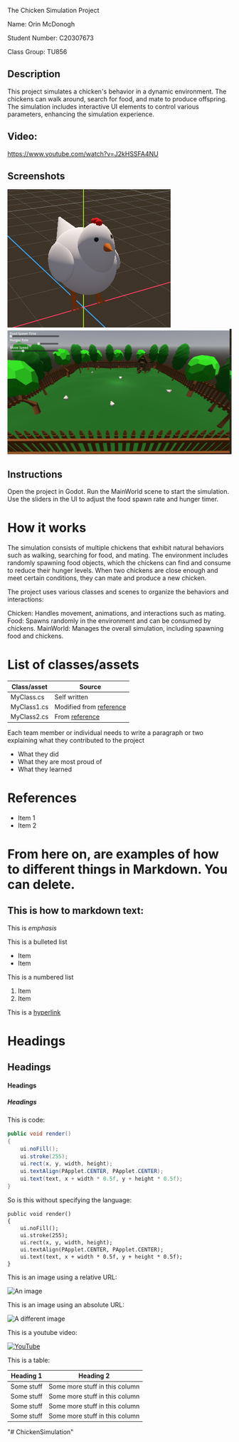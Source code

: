 The Chicken Simulation Project

Name: Orin McDonogh

Student Number: C20307673

Class Group: TU856

## Description
This project simulates a chicken's behavior in a dynamic environment. The chickens can walk around, search for food, and mate to produce offspring. The simulation includes interactive UI elements to control various parameters, enhancing the simulation experience.

## Video:

https://www.youtube.com/watch?v=J2kHSSFA4NU

## Screenshots
![alt text](image-1.png)
![alt text](image-2.png)

## Instructions
Open the project in Godot.
Run the MainWorld scene to start the simulation.
Use the sliders in the UI to adjust the food spawn rate and hunger timer.

# How it works
The simulation consists of multiple chickens that exhibit natural behaviors such as walking, searching for food, and mating. The environment includes randomly spawning food objects, which the chickens can find and consume to reduce their hunger levels. When two chickens are close enough and meet certain conditions, they can mate and produce a new chicken.

The project uses various classes and scenes to organize the behaviors and interactions:

Chicken: Handles movement, animations, and interactions such as mating.
Food: Spawns randomly in the environment and can be consumed by chickens.
MainWorld: Manages the overall simulation, including spawning food and chickens.

# List of classes/assets

| Class/asset | Source |
|-----------|-----------|
| MyClass.cs | Self written |
| MyClass1.cs | Modified from [reference]() |
| MyClass2.cs | From [reference]() |

Each team member or individual needs to write a paragraph or two explaining what they contributed to the project

- What they did
- What they are most proud of
- What they learned

# References
* Item 1
* Item 2

# From here on, are examples of how to different things in Markdown. You can delete.  

## This is how to markdown text:

This is *emphasis*

This is a bulleted list

- Item
- Item

This is a numbered list

1. Item
1. Item

This is a [hyperlink](http://bryanduggan.org)

# Headings
## Headings
#### Headings
##### Headings

This is code:

```Java
public void render()
{
	ui.noFill();
	ui.stroke(255);
	ui.rect(x, y, width, height);
	ui.textAlign(PApplet.CENTER, PApplet.CENTER);
	ui.text(text, x + width * 0.5f, y + height * 0.5f);
}
```

So is this without specifying the language:

```
public void render()
{
	ui.noFill();
	ui.stroke(255);
	ui.rect(x, y, width, height);
	ui.textAlign(PApplet.CENTER, PApplet.CENTER);
	ui.text(text, x + width * 0.5f, y + height * 0.5f);
}
```

This is an image using a relative URL:

![An image](images/p8.png)

This is an image using an absolute URL:

![A different image](https://bryanduggandotorg.files.wordpress.com/2019/02/infinite-forms-00045.png?w=595&h=&zoom=2)

This is a youtube video:

[![YouTube](http://img.youtube.com/vi/J2kHSSFA4NU/0.jpg)](https://www.youtube.com/watch?v=J2kHSSFA4NU)

This is a table:

| Heading 1 | Heading 2 |
|-----------|-----------|
|Some stuff | Some more stuff in this column |
|Some stuff | Some more stuff in this column |
|Some stuff | Some more stuff in this column |
|Some stuff | Some more stuff in this column |

"# ChickenSimulation" 
